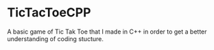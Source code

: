 # TicTacToeCPP
A basic game of Tic Tak Toe that I made in C++ in order to get a better understanding of coding stucture. 
